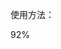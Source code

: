 使用方法：
<div class="chart1">
    <div class="percentage" data-percent="99" m-Circle="c1"><span>92</span>%</div>                   
</div>

<script type="text/javascript">
      fw.Circle.Init({
			domStr: "c1",
			size: 100,
			lineWidth: 6,
			lineCap: 'butt',
			animate: false
		});
</script> 
